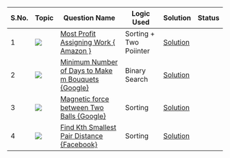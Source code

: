 S.No. | Topic | Question Name | Logic Used | Solution | Status |
------|---------------|------------|-------|------|------|
1 | ![](https://img.shields.io/badge/BinarySearcch-f0772b?style=for-the-badge&logo=array&logoColor=black) | [Most Profit Assigning  Work { Amazon }](https://leetcode.com/problems/most-profit-assigning-work/) | Sorting + Two Poiinter  | [Solution](https://github.com/himanshugupta09/LEETCODE_SOLUTIONS/blob/main/Binary-Search/most-profit-assigning-work.cpp)
2 | ![](https://img.shields.io/badge/BinarySearcch-f0772b?style=for-the-badge&logo=array&logoColor=black) | [Minimum Number of Days to Make m Bouquets {Google}](https://leetcode.com/problems/minimum-number-of-days-to-make-m-bouquets/) | Binary Search | [Solution](https://github.com/himanshugupta09/LEETCODE_SOLUTIONS/blob/main/Binary-Search/minimum-number-of-days-to-make-m-bouquets.cpp)
3 | ![](https://img.shields.io/badge/BinarySearcch-f0772b?style=for-the-badge&logo=array&logoColor=black) | [Magnetic force between  Two Balls {Google}](https://leetcode.com/problems/magnetic-force-between-two-balls/) | Sorting | [Solution](https://github.com/himanshugupta09/LEETCODE_SOLUTIONS/blob/main/Binary-Search/magnetic-force-between-two-balls.cpp)
4 | ![](https://img.shields.io/badge/BinarySearcch-f0772b?style=for-the-badge&logo=array&logoColor=black) | [Find Kth Smallest Pair Distance {Facebook}](https://leetcode.com/problems/find-kth-smallest-pair-difference/) | Sorting | [Solution](https://github.com/himanshugupta09/LEETCODE_SOLUTIONS/blob/main/Binary-Search/find-kth-smallest-pair-distance.cpp)






